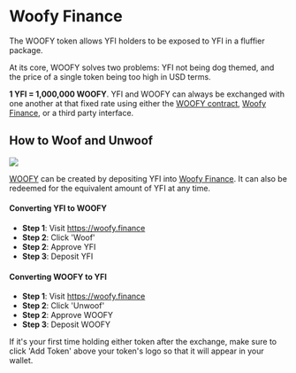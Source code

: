 # Woofy Finance 

The WOOFY token allows YFI holders to be exposed to YFI in a fluffier package. 

At its core, WOOFY solves two problems: YFI not being dog themed, and the price of a single token being too high in USD terms.

**1 YFI = 1,000,000 WOOFY**. YFI and WOOFY can always be exchanged with one another at that fixed rate using either the [WOOFY contract](https://etherscan.io/address/0xd0660cd418a64a1d44e9214ad8e459324d8157f1#code), [Woofy Finance](https://woofy.finance/), or a third party interface. 

## How to Woof and Unwoof

![](https://i.imgur.com/HqfCYZX.png)

[WOOFY](https://etherscan.io/address/0xd0660cd418a64a1d44e9214ad8e459324d8157f1) can be created by depositing YFI into [Woofy Finance](https://woofy.finance/). It can also be redeemed for the equivalent amount of YFI at any time.

#### Converting YFI to WOOFY

- **Step 1**: Visit https://woofy.finance
- **Step 2**: Click 'Woof'
- **Step 2**: Approve YFI
- **Step 3**: Deposit YFI

#### Converting WOOFY to YFI

- **Step 1**: Visit https://woofy.finance
- **Step 2**: Click 'Unwoof'
- **Step 2**: Approve WOOFY
- **Step 3**: Deposit WOOFY

If it's your first time holding either token after the exchange, make sure to click 'Add Token' above your token's logo so that it will appear in your wallet. 

